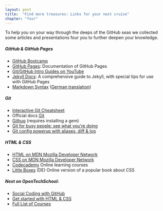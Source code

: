 ```yaml
---
layout: post
title:  "Find more treasures: Links for your next cruise"
chapter: "four"
---
```


To help you on your way through the deeps of the GitHub seas we collected some articles and presentations four you to further deepen your knowledge.


##### GitHub & GitHub Pages
* [GitHub Bootcamp](https://help.github.com/categories/54/articles)
* [GitHub Pages](http://pages.github.com/): Documentation of GitHub Pages
* [Git/GitHub Intro Guides on YouTube](http://www.youtube.com/channel/UCP7RrmoueENv9TZts3HXXtw)
* [Jekyll Docs](http://jekyllrb.com/docs/home/): A comprehensive guide to Jekyll, with special tips for use with GitHub Pages
* [Markdown Syntax](http://daringfireball.net/projects/markdown/syntax) ([German translation](http://markdown.de/syntax/))

##### Git
- [Interactive Git Cheatsheet](http://www.ndpsoftware.com/git-cheatsheet.html)
- Official docs [Git](http://git-scm.com/)
- [Githug](https://github.com/gazler/githug) (requires installing a gem)
- [Git for busy people: see what you're doing](http://www.theint.ro/blogs/outro/4649682-git-for-busy-people-see-what-youre-doing)
- [Git config powerup with aliases, diff & log](http://oli.jp/2012/git-powerup/)


##### HTML & CSS
* [HTML on MDN Mozilla Developer Network](https://developer.mozilla.org/en-US/docs/Web/HTML)
* [CSS on MDN Mozilla Developer Network](https://developer.mozilla.org/en-US/docs/Web/CSS)
* [Codecademy](http://www.codecademy.com/de/tracks/web) Online learning courses
* [Little Boxes](http://little-boxes.de/little-boxes-teil1-online.html) (DE) Online version of a popular book about CSS

##### Next on OpenTechSchool:
* [Social Coding with GitHub](http://opentechschool.github.io/social-coding/)
* [Get started with HTML & CSS](http://opentechschool.github.io/html-css-beginners/)
* [Full List of Courses](http://learn.opentechschool.org/)